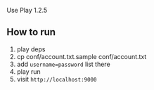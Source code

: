 Use Play 1.2.5

How to run
----------

1. play deps
1. cp conf/account.txt.sample conf/account.txt
1. add `username=password` list there
1. play run
1. visit `http://localhost:9000`